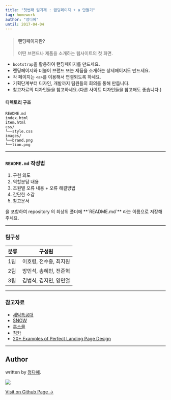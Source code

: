```yaml
---
title: "첫번째 팀과제 : 랜딩페이지 + a 만들기"
tag: homework
author: "정다혜"
until: 2017-04-04
---
```


>#### 랜딩페이지란?
>어떤 브랜드나 제품을 소개하는 웹사이트의 첫 화면.

- `bootstrap`을 활용하여 랜딩페이지를 만드세요.
- 랜딩페이지와 더불어 브랜드 또는 제품을 소개하는 상세페이지도 만드세요.
- 각 페이지는 `<a>`를 이용해서 연결되도록 하세요.
- 기획단계부터 디자인, 개발까지 팀원들의 회의를 통해 만듭니다.
- 참고자료의 디자인들을 참고하세요.(다른 사이트 디자인들을 참고해도 좋습니다.)

#### 디렉토리 구조

```
README.md
index.html
item.html
css/
└──style.css
images/
└──brand.png
└──lion.png
```

---

<div class="well well-sm">
  	<h3><code class="highlighter-rouge">README.md</code> 작성법</h3>
  	<ol> 
	  <li>구현 의도</li>
	  <li>역할분담 내용</li>
      <li>조원별 오류 내용 + 오류 해결방법</li>
      <li>간단한 소감</li>
      <li>참고문서</li>
	</ol>
	<p>을 포함하여 repository 의 최상위 폴더에 **`README.md`** 라는 이름으로 저장해주세요.</p>
</div>

---

### 팀구성

| 	분류	| 구성원   |
| :----- | :-----------: |
| 1팀 | 이호령, 전수종, 최지원 |
| 2팀 | 방민석, 송혜민, 전준혁 |
| 3팀 | 김범식, 김지민, 양민열 |

---

### 참고자료

- [세탁특공대](http://www.washswat.com/)
- [SNOW](https://snow.me/)
- [후스콜](https://whoscall.com/ko-KR/download/)
- [짐카](https://zimcar.kr/)
- [20+ Examples of Perfect Landing Page Design](http://designmodo.com/landing-page-examples/2/)

---

## Author

written by [정다혜](https://dh00023.github.io).

![](https://avatars.githubusercontent.com/dh00023?v=2&s=100)

<a href="https://dh00023.github.io" target="_blank" class="btn btn-black"><i class="fa fa-github fa-lg"></i> Visit on Github Page &rarr;</a>
